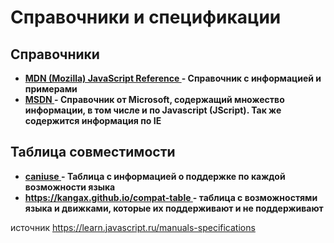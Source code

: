 # Справочники и спецификации

## Справочники

<ul>
  <li>
    <b>
      <a href="https://developer.mozilla.org/ru/docs/Web/JavaScriptReference">
        MDN (Mozilla) JavaScript Reference
      </a> - Справочник с информацией и примерами
    </b>
  </li>
  <li>
    <b>
      <a href="https://developer.mozilla.org/ru/docs/Web/JavaScriptReference">
       MSDN
      </a> - Справочник от Microsoft, содержащий множество информации, в том числе и по Javascript (JScript). Так же содержится информация по IE 
    </b>
  </li>
</ul>

## Таблица совместимости

<ul>
  <li>
    <b>
      <a href="http://caniuse.com/">
        caniuse
      </a> - Таблица с информацией о поддержке по каждой возможности языка
    </b>
  </li>
  <li>
    <b>
      <a href="https://kangax.github.io/compat-table">
       https://kangax.github.io/compat-table
      </a> - таблица с возможностями языка и движками, которые их поддерживают и не поддерживают
    </b>
  </li>
</ul>

источник https://learn.javascript.ru/manuals-specifications